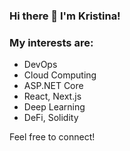 ### Hi there 👋 I'm Kristina!

### My interests are:
  - DevOps
  - Cloud Computing
  - ASP.NET Core
  - React, Next.js
  - Deep Learning
  - DeFi, Solidity

Feel free to connect!<br>

<!--
**kristina-xm/kristina-xm** is a ✨ _special_ ✨ repository because its `README.md` (this file) appears on your GitHub profile.

